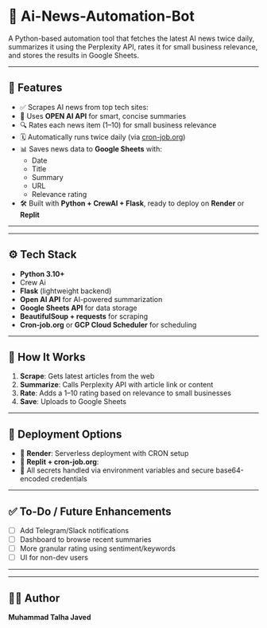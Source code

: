 
# 📰 Ai-News-Automation-Bot

A Python-based automation tool that fetches the latest AI news twice daily, summarizes it using the Perplexity API, rates it for small business relevance, and stores the results in Google Sheets.

---

## 📌 Features

- ✅ Scrapes AI news from top tech sites: 
- 🧠 Uses **OPEN AI API** for smart, concise summaries
- 🔍 Rates each news item (1–10) for small business relevance
- 🗓️ Automatically runs twice daily (via [cron-job.org](https://cron-job.org/))
- 📊 Saves news data to **Google Sheets** with:
  - Date
  - Title
  - Summary
  - URL
  - Relevance rating
- 🛠 Built with **Python + CrewAI + Flask**, ready to deploy on **Render** or **Replit**

---


---

## ⚙️ Tech Stack

- **Python 3.10+**
- Crew Ai
- **Flask** (lightweight backend)
- **Open AI API** for AI-powered summarization
- **Google Sheets API** for data storage
- **BeautifulSoup + requests** for scraping
- **Cron-job.org** or **GCP Cloud Scheduler** for scheduling

---

## 🧪 How It Works

1. **Scrape**: Gets latest articles from the web
2. **Summarize**: Calls Perplexity API with article link or content
3. **Rate**: Adds a 1–10 rating based on relevance to small businesses
4. **Save**: Uploads to Google Sheets

---

## 📄 Deployment Options

- 🔸 **Render**: Serverless deployment with CRON setup
- 🔸 **Replit + cron-job.org**:
- 🔐 All secrets handled via environment variables and secure base64-encoded credentials

---

## ✅ To-Do / Future Enhancements

- [ ] Add Telegram/Slack notifications
- [ ] Dashboard to browse recent summaries
- [ ] More granular rating using sentiment/keywords
- [ ] UI for non-dev users

---

---

## 🙋‍♂️ Author

**Muhammad Talha Javed**  
